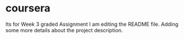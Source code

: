 # coursera
Its for Week 3 graded Assignment
I am editing the README file. Adding some more details about the project description.

